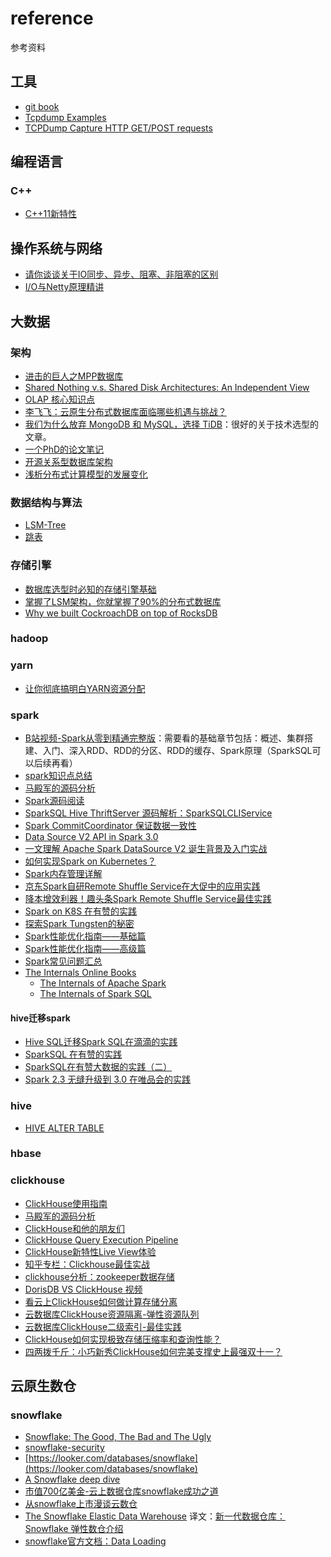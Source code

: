 # reference

参考资料

## 工具

- [git book](https://git-scm.com/book/zh/v2)
- [Tcpdump Examples](https://hackertarget.com/tcpdump-examples/)
- [TCPDump Capture HTTP GET/POST requests
](https://www.middlewareinventory.com/blog/tcpdump-capture-http-get-post-requests-apache-weblogic-websphere/#How_to_Filter_HTTP_User_Agents)

## 编程语言

### C++
- [C++11新特性](http://c.biancheng.net/cplus/11/)

## 操作系统与网络

- [请你谈谈关于IO同步、异步、阻塞、非阻塞的区别](https://mp.weixin.qq.com/s/UEPXpQBJgSk08bg96wy96Q)
- [I/O与Netty原理精讲](https://mp.weixin.qq.com/s/K9Oyn0cbwqVCh1j3N5bd_w)

## 大数据

### 架构

- [进击的巨人之MPP数据库](https://mp.weixin.qq.com/s/3hEXj3craLXyXycnPGWFEw)
- [Shared Nothing v.s. Shared Disk Architectures: An Independent View](http://www.benstopford.com/2009/11/24/understanding-the-shared-nothing-architecture/)
- [OLAP 核心知识点](https://mp.weixin.qq.com/s/QUTuk7Oc9-YXxCwtbBSYoA)
- [李飞飞：云原生分布式数据库面临哪些机遇与挑战？](https://mp.weixin.qq.com/s/zHBUEWCpPOgz3pvLAu32BQ)
- [我们为什么放弃 MongoDB 和 MySQL，选择 TiDB](https://mp.weixin.qq.com/s/FuZZk_jnaipqA4-SMMvNLQ)：很好的关于技术选型的文章。
- [一个PhD的论文笔记](https://github.com/hustnn/papers-notebook)
- [开源关系型数据库架构](https://my.oschina.net/taogang/blog/4953500)
- [浅析分布式计算模型的发展变化](https://mp.weixin.qq.com/s/why798vQyRviSrDp75wLrg)

### 数据结构与算法

- [LSM-Tree](https://cloud.tencent.com/developer/article/1441835)
- [跳表](https://mp.weixin.qq.com/s?__biz=MzAxMzE4MDI0NQ==&mid=2650336541&idx=1&sn=641646d7ebb267f59fd2d39c9c143411&chksm=83aac127b4dd4831a6ed788675455e88975f5ac64813108e033d47c6fbe03f2090d171f21b00&scene=21#wechat_redirect)

### 存储引擎

- [数据库选型时必知的存储引擎基础](https://mp.weixin.qq.com/s/8KV-Iyyx9JiiTVJPV7gNug)
- [掌握了LSM架构，你就掌握了90%的分布式数据库](https://github.com/cloudnativecube/reference/tree/master/%E5%88%86%E5%B8%83%E5%BC%8F%E6%95%B0%E6%8D%AE%E5%BA%93)
- [Why we built CockroachDB on top of RocksDB](https://www.cockroachlabs.com/blog/cockroachdb-on-rocksd/)

### hadoop

### yarn
- [让你彻底搞明白YARN资源分配](https://blog.csdn.net/ChinaPoison/article/details/111028535)

### spark

- [B站视频-Spark从零到精通完整版](https://www.bilibili.com/video/BV1ui4y1V7Cf?p=63)：需要看的基础章节包括：概述、集群搭建、入门、深入RDD、RDD的分区、RDD的缓存、Spark原理（SparkSQL可以后续再看）
- [spark知识点总结](https://zhuanlan.zhihu.com/p/71270044)
- [马殿军的源码分析](https://github.com/marsno1/notes/tree/master/Spark/%E6%BA%90%E7%A0%81%E5%88%86%E6%9E%90)
- [Spark源码阅读](https://masterwangzx.com/categories/#Spark)
- [SparkSQL Hive ThriftServer 源码解析：SparkSQLCLIService](https://mr-dai.github.io/sparksql_hive_thriftserver_source_2/)
- [Spark CommitCoordinator 保证数据一致性](https://zhuanlan.zhihu.com/p/45351972)
- [Data Source V2 API in Spark 3.0](http://blog.madhukaraphatak.com/categories/datasource-v2-spark-three/)
- [一文理解 Apache Spark DataSource V2 诞生背景及入门实战](https://zhuanlan.zhihu.com/p/83006243)
- [如何实现Spark on Kubernetes？](https://developer.aliyun.com/article/774585)
- [Spark内存管理详解](https://mp.weixin.qq.com/s/t4qO6HKOu3XaIgLGcTtLJw)
- [京东Spark自研Remote Shuffle Service在大促中的应用实践](https://mp.weixin.qq.com/s/yELhZ1X-VG5YxR6ya32rAQ)
- [降本增效利器！趣头条Spark Remote Shuffle Service最佳实践](https://mp.weixin.qq.com/s/KRD-czsKJHQsuyNXMriGWQ)
- [Spark on K8S 在有赞的实践](https://mp.weixin.qq.com/s/dcymNAco7P4IzuXA4pHezg)
- [探索Spark Tungsten的秘密](https://github.com/hustnn/TungstenSecret)
- [Spark性能优化指南——基础篇](https://mp.weixin.qq.com/s/lcCvp1s5BYKpGSO__SAfbA)
- [Spark性能优化指南——高级篇](https://mp.weixin.qq.com/s/KIoE3ev7XgGGH05kjCX_zQ)
- [Spark常见问题汇总](https://blog.csdn.net/peace1213/article/details/97942856)
- [The Internals Online Books](https://books.japila.pl/)
  - [The Internals of Apache Spark](https://books.japila.pl/apache-spark-internals/overview/)
  - [The Internals of Spark SQL](https://jaceklaskowski.github.io/mastering-spark-sql-book/spark-sql/)

#### hive迁移spark

- [Hive SQL迁移Spark SQL在滴滴的实践](https://mp.weixin.qq.com/s/yiqgPqM7nnNlJ1zCp6blTQ)
- [SparkSQL 在有赞的实践](https://mp.weixin.qq.com/s/Gs67ZUjlpgmo5WednjJ3lQ)
- [SparkSQL在有赞大数据的实践（二）](https://mp.weixin.qq.com/s/r9S93ZHWzQLPlN_ixqHAVQ)
- [Spark 2.3 无缝升级到 3.0 在唯品会的实践](https://mp.weixin.qq.com/s/pf-MbjLeeVV2Ii7wNuRXIg)

### hive

- [HIVE ALTER TABLE](https://understandingbigdata.com/hive-alter-table/)

### hbase

### clickhouse

- [ClickHouse使用指南](https://blog.alexanderliu.top/posts/clickhouse-user-guide.html)
- [马殿军的源码分析](https://github.com/marsno1/notes/tree/master/ClickHouse)
- [ClickHouse和他的朋友们](https://bohutang.me/archives/)
- [ClickHouse
Query Execution Pipeline](https://presentations.clickhouse.tech/meetup24/5.%20Clickhouse%20query%20execution%20pipeline%20changes/)
- [ClickHouse新特性Live View体验](https://blog.csdn.net/jiangshouzhuang/article/details/104981269)
- [知乎专栏：Clickhouse最佳实战](https://www.zhihu.com/column/c_1267228880110850048)
- [clickhouse分析：zookeeper数据存储](https://blog.csdn.net/iceyung/article/details/104060187)
- [DorisDB VS ClickHouse 视频](https://www.bilibili.com/video/BV13v411s7sh?from=search&seid=1587356354978598948)
- [看云上ClickHouse如何做计算存储分离](https://mp.weixin.qq.com/s/EMOO2YhgjncebyMPl9azZw)
- [云数据库ClickHouse资源隔离-弹性资源队列](https://developer.aliyun.com/article/780376?utm_content=g_1000223973)
- [云数据库ClickHouse二级索引-最佳实践](https://developer.aliyun.com/article/781180?spm=a2c6h.12873581.0.dArticle781180.35a1802f9jXIdT)
- [ClickHouse如何实现极致存储压缩率和查询性能？](https://mp.weixin.qq.com/s/UDps126LR5kMAxTk65ozOg)
- [四两拨千斤：小巧新秀ClickHouse如何完美支撑史上最强双十一？](https://mp.weixin.qq.com/s/Wwu_SYcCwjen1je_iq6paw)

## 云原生数仓

### snowflake

- [Snowflake: The Good, The Bad and The Ugly](https://0x0fff.com/snowflake-the-good-the-bad-and-the-ugly/)
- [snowflake-security](https://community.snowflake.com/s/snowflake-security)
- [https://looker.com/databases/snowflake](https://looker.com/databases/snowflake)
- [A Snowflake deep dive](https://hhhypergrowth.com/a-snowflake-deep-dive/)
- [市值700亿美金-云上数据仓库snowflake成功之道](https://developer.aliyun.com/live/245723?spm=a2c6h.12873639.0.0.464bfa8bRIMLYh)
- [从snowflake上市漫谈云数仓
](https://zhuanlan.zhihu.com/p/261389683)
- [The Snowflake Elastic Data Warehouse](https://dl.acm.org/doi/pdf/10.1145/2882903.2903741) 译文：[新一代数据仓库：Snowflake 弹性数仓介绍](https://mp.weixin.qq.com/s/BUPh8B0WA_bXQTsGoZjxOg)
- [snowflake官方文档：Data Loading](https://docs.snowflake.com/en/user-guide/data-load-overview.html)

